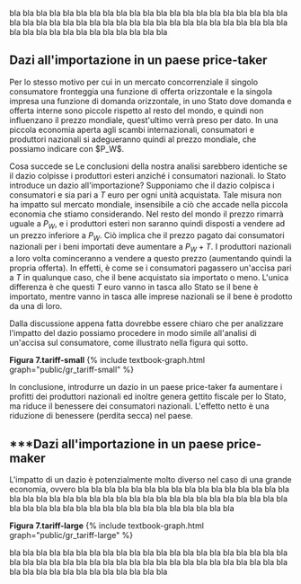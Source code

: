 





bla bla bla bla bla bla bla bla bla bla bla bla bla bla bla bla bla bla bla bla bla bla bla bla bla bla bla bla bla bla bla bla bla bla bla bla bla bla bla bla bla bla bla bla bla bla bla bla bla bla bla bla bla bla 

<h2 id="SUBSEC_TARIFF1">Dazi all'importazione in un paese price-taker</h2>
Per lo stesso motivo per cui in un mercato concorrenziale il singolo consumatore fronteggia una funzione di offerta orizzontale e la singola impresa una funzione di domanda orizzontale, in uno Stato dove domanda e offerta interne sono piccole rispetto al resto del mondo, e quindi non influenzano il prezzo mondiale, quest'ultimo verrà preso per dato. In una piccola economia aperta agli scambi internazionali, consumatori e produttori nazionali si adegueranno quindi al prezzo mondiale, che possiamo indicare con $P_W$.

Cosa succede se
	<span class="marginnote">
	Le conclusioni della nostra analisi sarebbero identiche se il dazio colpisse i produttori esteri anziché i consumatori nazionali. 
	</span>
lo Stato introduce un dazio all'importazione? Supponiamo che il dazio colpisca i consumatori e sia pari a $T$ euro per ogni unità acquistata. Tale misura non ha impatto sul mercato mondiale, insensibile a ciò che accade nella piccola economia che stiamo considerando. Nel resto del mondo il prezzo rimarrà uguale a $P_W$, e i produttori esteri non saranno quindi disposti a vendere ad un prezzo inferiore a $P_W$. Ciò implica che il prezzo pagato dai consumatori nazionali per i beni importati deve aumentare a $P_W+T$. I produttori nazionali a loro volta cominceranno a vendere a questo prezzo (aumentando quindi la propria offerta). In effetti, è come se i consumatori pagassero un'accisa pari a $T$ in qualunque caso, che il bene acquistato sia importato o meno. L'unica differenza è che questi $T$ euro vanno in tasca allo Stato se il bene è importato, mentre vanno in tasca alle imprese nazionali se il bene è prodotto da una di loro. 

Dalla discussione appena fatta dovrebbe essere chiaro che per analizzare l'impatto del dazio possiamo procedere in modo simile all'analisi di un'accisa sul consumatore, come illustrato nella figura qui sotto.


<a id="gr_public_tariff-small"><strong>Figura 7.tariff-small</strong></a>
{% include textbook-graph.html graph="public/gr_tariff-small" %}

In conclusione, introdurre un dazio in un paese price-taker fa aumentare i profitti dei produttori nazionali ed inoltre genera gettito fiscale per lo Stato, ma riduce il benessere dei consumatori nazionali. L'effetto netto è una riduzione di benessere (perdita secca) nel paese.












<h2 id="SUBSEC_TARIFF2">***Dazi all'importazione in un paese price-maker </h2>
L'impatto di un dazio è potenzialmente molto diverso nel caso di una grande economia, ovvero bla bla bla bla bla bla bla bla bla bla bla bla bla bla bla bla bla bla bla bla bla bla bla bla bla bla bla bla bla bla bla bla bla bla bla bla bla bla bla bla bla bla bla bla bla bla bla bla bla bla bla bla bla bla 

<a id="gr_public_tariff-large"><strong>Figura 7.tariff-large</strong></a>
{% include textbook-graph.html graph="public/gr_tariff-large" %}


bla bla bla bla bla bla bla bla bla bla bla bla bla bla bla bla bla bla bla bla bla bla bla bla bla bla bla bla bla bla bla bla bla bla bla bla bla bla bla bla bla bla bla bla bla bla bla bla bla bla bla bla bla bla 




